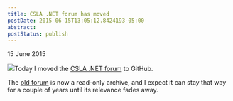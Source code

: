 ```yaml
---
title: CSLA .NET forum has moved
postDate: 2015-06-15T13:05:12.8424193-05:00
abstract: 
postStatus: publish
---
```

15 June 2015

![](https://raw.github.com/MarimerLLC/csla/master/Support/Logos/csla%20win8_mid.png)Today I moved the [CSLA .NET forum](https://github.com/MarimerLLC/cslaforum) to GitHub.

The [old forum](http://forums.lhotka.net/forums/5.aspx) is now a read-only archive, and I expect it can stay that way for a couple of years until its relevance fades away.
